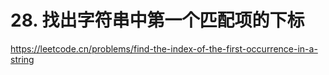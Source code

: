 # 28. 找出字符串中第一个匹配项的下标

https://leetcode.cn/problems/find-the-index-of-the-first-occurrence-in-a-string